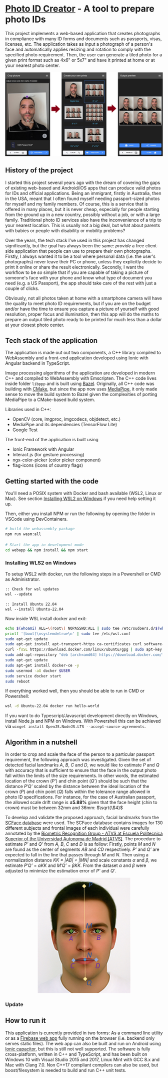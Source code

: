 # [Photo ID Creator](https://myphotoidapp.firebaseapp.com/) - A tool to prepare photo IDs

This project implements a web-based application that creates photographs in compliance with many ID forms and documents such as passports, visas, licenses, etc. The application takes as input a photograph of a person's face and automatically applies resizing and rotation to comply with the specified photo requirement. Then, the user can generate a tiled photo for a given print format such as 4x6" or 5x7" and have it printed at home or at your nearest photo center.

<div style="text-align:center"><img src ="docs/workflow.png"/></div>

## History of the project

I started this project several years ago with the dream of covering the gaps of existing web-based and Android/iOS apps that can produce valid photos for IDs and official applications. Being an immigrant, firstly in Australia, then in the USA, meant that I often found myself needing passport-sized photos for myself and my family members. Of course, this is a service that is offered in many places, but it is never cheap, especially for people starting from the ground up in a new country, possibly without a job, or with a large family. Traditional photo ID services also have the inconvenience of a trip to your nearest location. This is usually not a big deal, but what about parents with babies or people with disability or mobility problems?

Over the years, the tech stack I've used in this project has changed significantly, but the goal has always been the same: _provide_ a free client-side application that people can use to prepare their own photographs. Firstly, I always wanted it to be a tool where personal data (i.e. the user's photographs) never leave their PC or phone, unless they explicitly decide to print it online or share the result electronically. Secondly, I want the workflow to be _so_ simple that if you are capable of taking a picture of someone's face with your phone and know what type of document you need (e.g. a US Passport), the app should take care of the rest with just a couple of clicks.

Obviously, not all photos taken at home with a smartphone camera will have the quality to meet photo ID requirements, but if you are on the budget and/or have the time to ensure you capture a picture of yourself with good resolution, proper focus and illumination, then this app will do the maths to prepare an output tiled photo ready to be printed for much less than a dollar at your closest photo center.

## Tech stack of the application

The application is made out out two components, a C++ library compiled to WebAssembly and a front-end application developed using Ionic with Angular backend in TypeScript.

Image processing algorithms of the application are developed in modern C++ and compiled to WebAssembly with Emscripten. The C++ code lives inside folder `libppp` and is built using [Bazel](https://bazel.build/). Originally, all C++ code was building with [CMake](https://cmake.org/), but since the app now uses [MediaPipe](https://developers.google.com/mediapipe/solutions), it only made sense to move the build system to Bazel given the complexities of porting MediaPipe to a CMake-based build system.

Libraries used in C++:

- OpenCV (core, imgproc, imgcodecs, objdetect, etc.)
- MediaPipe and its dependencies (TensorFlow Lite)
- Google Test

The front-end of the application is built using

- Ionic Framework with Angular
- Interact.js (for gesture processing)
- ngx-color-picker (color picker component)
- flag-icons (icons of country flags)

## Getting started with the code

You'll need a POSIX system with Docker and bash available (WSL2, Linux or Mac). See section [Installing WSL2 on Windows](#Installing-WLS2-on-Windows) if you need help setting it up.

Then, either you install NPM or run the following by opening the folder in VSCode using DevContainers.

```bash
# build the webassembly package
npm run wasm:all

# Start the app in development mode
cd webapp && npm install && npm start
```

### Installing WLS2 on Windows

To setup WSL2 with docker, run the following steps in a Powershell or CMD as Administrator.

```batch
:: Check for wsl updates
wsl --update

:: Install Ubuntu 22.04
wsl --install Ubuntu-22.04
```

Now inside WSL install docker and exit:

```bash
echo $(whoami) ALL=\(root\) NOPASSWD:ALL | sudo tee /etc/sudoers.d/$(whoami)
printf '[boot]\nsystemd=true\n' | sudo tee /etc/wsl.conf
sudo apt-get update
sudo apt-get install apt-transport-https ca-certificates curl software-properties-common
curl -fsSL https://download.docker.com/linux/ubuntu/gpg | sudo apt-key add -
sudo add-apt-repository "deb [arch=amd64] https://download.docker.com/linux/ubuntu $(lsb_release -cs) stable"
sudo apt-get update
sudo apt-get install docker-ce -y
sudo usermod -aG docker $USER
sudo service docker start
sudo reboot
```

If everything worked well, then you should be able to run in CMD or Powershell:

```bash
wsl -d Ubuntu-22.04 docker run hello-world
```

If you want to do Typescript/Javascript development directly on Windows, install Node.js and NPM on Windows. With Powershell this can be achieved via `winget install OpenJS.NodeJS.LTS --accept-source-agreements`.

## Algorithm in a nutshell

In order to crop and scale the face of the person to a particular passport requirement, the following approach was investigated. Given the set of detected facial landmarks *A*, *B*, *C* and *D*, we would like to estimate *P* and *Q* with accuracy that is sufficient to ensure that the face in the output photo fall within the limits of the size requirements. In other words, the estimated location of the crown (*P’*) and chin point (*Q’*) should be such that the distance *P’Q’* scaled by the distance between the ideal location of the crown (*P*) and chin point (*Q*) falls within the tolerance range allowed in photo ID specifications. For instance, for the case of Australian passport, the allowed scale drift range is **±5.88%** given that the face height (chin to crown) must be between 32mm and 36mm: $\sqrt{\$4}$

To develop and validate the proposed approach, facial landmarks from the [SCFace database](http://www.scface.org/) were used. The SCFace database contains images for 130 different subjects and frontal images of each individual were carefully annotated by the [Biometric Recognition Group - ATVS at Escuela Politecnica Superior of the Universidad Autonoma de Madrid [ATVS]](https://atvs.ii.uam.es/scfacedb_landmarks.html).
The procedure to estimate *P’* and *Q’* from *A*, *B*, *C* and *D* is as follow: Firstly, points *M* and *N* are found as the center of segments *AB* and *CD* respectively. *P’* and *Q’* are expected to fall in the line that passes through *M* and *N*. Then using a normalization distance *KK = |AB| + |MN|* and scale constants *α* and *β*, we estimate *P’Q’* = *αKK* and *M’Q’* = *βKK*. From the dataset *α* and *β* were adjusted to minimize the estimation error of *P'* and *Q'*.

<div style="text-align:center"><img src ="docs/key-facial-landmarks.png"/></div>

### Update


## How to run it

This application is currently provided in two forms: As a command line utility or as a [Firebase web app](https://myphotoidapp.firebaseapp.com/) fully running on the browser (i.e. backend only serves static files). The web app can also be built and run on Android using [Ionic capacitor](https://capacitor.ionicframework.com/), but this is still not well supported. The software is fully cross-platform, written in C++ and TypeScript, and has been built on Windows 10 with Visual Studio 2015 and 2017, Linux Mint with GCC 8.x and Mac with Clang 7.0. Non C++17 compliant compilers can also be used, but boost/filesystem is needed to build and run C++ unit tests.

